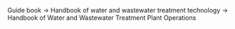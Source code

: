 Guide book 
-> Handbook of water and wastewater treatment technology
-> Handbook of Water and Wastewater Treatment Plant Operations